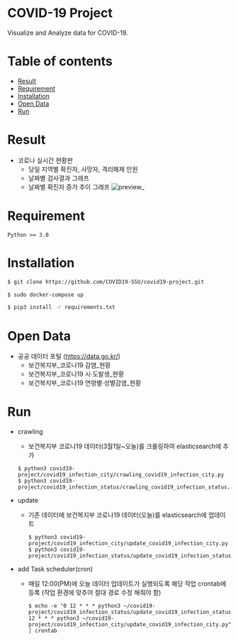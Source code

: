 # COVID-19 Project
Visualize and Analyze data for COVID-19.

Table of contents
=================
<!--ts-->
   * [Result](#Result)
   * [Requirement](#Requirement)
   * [Installation](#Installation)
   * [Open Data](#open-data)
   * [Run](#run)
<!--te-->

Result
=======
* 코로나 실시간 현황판
    * 당일 지역별 확진자, 사망자, 격리해제 인원
    * 날짜별 검사결과 그래프
    * 날짜별 확진자 증가 추이 그래프
![preview_](https://user-images.githubusercontent.com/55729930/92361544-7b21fe80-f129-11ea-87b4-f4b82b83468d.gif)

Requirement
=======
```
Python >= 3.0
```

Installation
=======
```sh
$ git clone https://github.com/COVID19-SSU/covid19-project.git
```

```sh
$ sudo docker-compose up
```

```sh
$ pip3 install -r requirements.txt
```

Open Data
=======
* 공공 데이터 포털 (https://data.go.kr/)
  * 보건복지부_코로나19 감염_현황
  * 보건복지부_코로나19 시·도발생_현황
  * 보건복지부_코로나19 연령별·성별감염_현황

Run
=======
* crawling
  * 보건복지부 코로나19 데이터(3월1일~오늘)를 크롤링하여 elasticsearch에 추가
  ```shell script
  $ python3 covid19-project/covid19_infection_city/crawling_covid19_infection_city.py
  $ python3 covid19-project/covid19_infection_status/crawling_covid19_infection_status.py
  ```
    
* update
  * 기존 데이터에 보건복지부 코로나19 데이터(오늘)를 elasticsearch에 업데이트
    ```shell script
    $ python3 covid19-project/covid19_infection_city/update_covid19_infection_city.py
    $ python3 covid19-project/covid19_infection_status/update_covid19_infection_status.py
    ```
        
* add Task scheduler(cron)
  * 매일 12:00(PM)에 오늘 데이터 업데이트가 실행되도록 해당 작업 crontab에 등록 (작업 환경에 맞추어 절대 경로 수정 해줘야 함)  
    ```shell script
    $ echo -e "0 12 * * * python3 ~/covid19-project/covid19_infection_status/update_covid19_infection_status.py\n0 12 * * * python3 ~/covid19-project/covid19_infection_city/update_covid19_infection_city.py" | crontab
    ```
